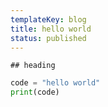 ```yaml
---
templateKey: blog 
title: hello world
status: published
---
```

    ## heading

```python
code = "hello world"
print(code)
```